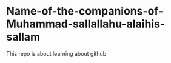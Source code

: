 # Name-of-the-companions-of-Muhammad-sallallahu-alaihis-sallam
This repo is about learning about github
